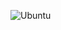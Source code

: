 ![Ubuntu](https://img.shields.io/badge/Ubuntu-E95420?style=for-the-badge&logo=ubuntu&logoColor=white)

